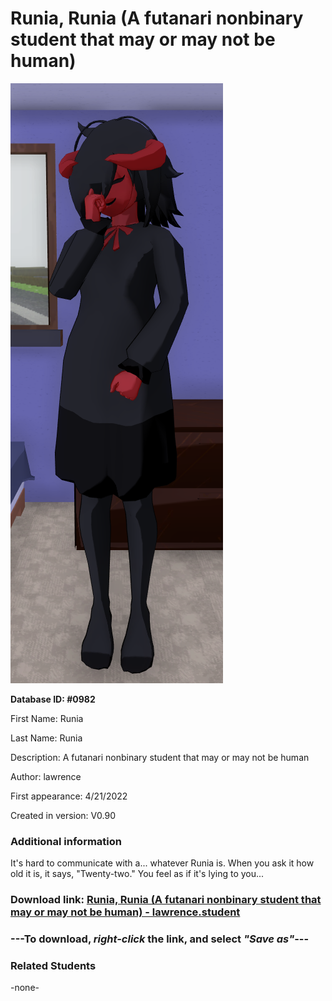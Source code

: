 # Runia, Runia (A futanari nonbinary student that may or may not be human)

<img src="../../Files/Images/Runia, Runia (A futanari nonbinary student that may or may not be human).png" title="Runia, Runia (A futanari nonbinary student that may or may not be human) - lawrence">

**Database ID: #0982**

First Name: Runia

Last Name: Runia

Description: A futanari nonbinary student that may or may not be human

Author: lawrence

First appearance: 4/21/2022

Created in version: V0.90

### Additional information

It's hard to communicate with a... whatever Runia is. When you ask it how old it is, it says, "Twenty-two." You feel as if it's lying to you...

### Download link: <a href="https://raw.githubusercontent.com/Arbiter1223/Daigaku-Gurashi-Custom-Students/master/Files/Student%20Files/Runia%2C%20Runia%20(A%20futanari%20nonbinary%20student%20that%20may%20or%20may%20not%20be%20human)%20-%20lawrence.student">Runia, Runia (A futanari nonbinary student that may or may not be human) - lawrence.student</a>

### ---**To download, _right-click_ the link, and select _"Save as"_**---

### Related Students

-none-
